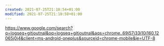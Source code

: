 ```yaml
---
created: 2021-07-25T21:10:54+01:00
modified: 2021-07-25T21:10:58+01:00
---
```


https://www.google.com/search?q=logseq+gitjoutnal&oq=logseq+gitjoutnal&aqs=chrome..69i57j33i10i160.12065j0j4&client=ms-android-oneplus&sourceid=chrome-mobile&ie=UTF-8
